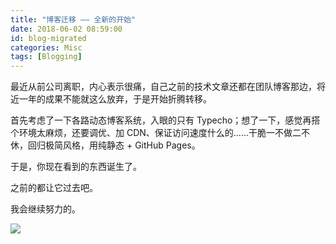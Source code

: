 ```yaml
---
title: "博客迁移 —— 全新的开始"
date: 2018-06-02 08:59:00
id: blog-migrated
categories: Misc
tags: [Blogging]
---
```


最近从前公司离职，内心表示很痛，自己之前的技术文章还都在团队博客那边，将近一年的成果不能就这么放弃，于是开始折腾转移。

首先考虑了一下各路动态博客系统，入眼的只有 Typecho；想了一下，感觉再搭个环境太麻烦，还要调优、加 CDN、保证访问速度什么的……干脆一不做二不休，回归极简风格，用纯静态 + GitHub Pages。

于是，你现在看到的东西诞生了。

之前的都让它过去吧。

我会继续努力的。

![](/resources/legacy/5b1892be0331f.png)
